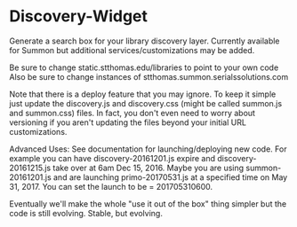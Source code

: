 # Discovery-Widget
Generate a search box for your library discovery layer. Currently available for Summon but additional services/customizations may be added.

Be sure to change static.stthomas.edu/libraries to point to your own code
Also be sure to change instances of stthomas.summon.serialssolutions.com

Note that there is a deploy feature that you may ignore.
To keep it simple just update the discovery.js and discovery.css (might be called summon.js and summon.css) files.
In fact, you don't even need to worry about versioning if you aren't updating the files beyond your initial URL customizations.

Advanced Uses:
See documentation for launching/deploying new code.
For example you can have discovery-20161201.js expire and discovery-20161215.js take over at 6am Dec 15, 2016.
Maybe you are using summon-20161201.js and are launching primo-20170531.js at a specified time on May 31, 2017. You can set the launch to be = 201705310600.

Eventually we'll make the whole "use it out of the box" thing simpler but the code is still evolving. Stable, but evolving.
